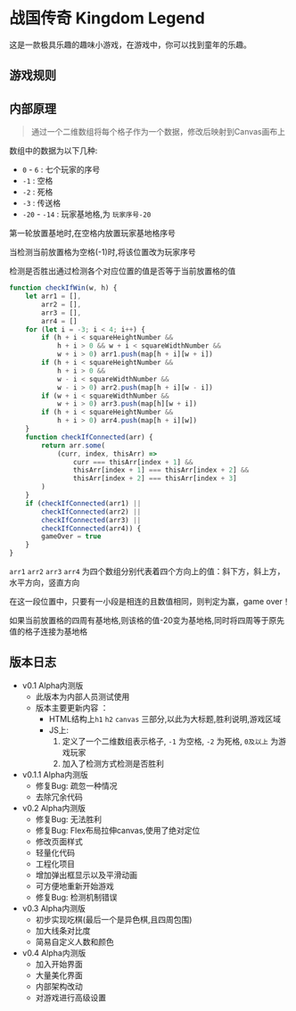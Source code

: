 # 战国传奇 Kingdom Legend

这是一款极具乐趣的趣味小游戏，在游戏中，你可以找到童年的乐趣。

## 游戏规则

## 内部原理

> 通过一个二维数组将每个格子作为一个数据，修改后映射到Canvas画布上

数组中的数据为以下几种:

- `0` - `6` : 七个玩家的序号
- `-1` : 空格
- `-2` : 死格
- `-3` : 传送格
- `-20` - `-14` : 玩家基地格,为 `玩家序号-20`

第一轮放置基地时,在空格内放置玩家基地格序号

当检测当前放置格为空格(-1)时,将该位置改为玩家序号

检测是否胜出通过检测各个对应位置的值是否等于当前放置格的值

```javascript
function checkIfWin(w, h) {
	let arr1 = [],
		arr2 = [],
		arr3 = [],
		arr4 = []
	for (let i = -3; i < 4; i++) {
		if (h + i < squareHeightNumber &&
            h + i > 0 && w + i < squareWidthNumber &&
            w + i > 0) arr1.push(map[h + i][w + i])
		if (h + i < squareHeightNumber &&
            h + i > 0 &&
            w - i < squareWidthNumber &&
            w - i > 0) arr2.push(map[h + i][w - i])
		if (w + i < squareWidthNumber &&
            w + i > 0) arr3.push(map[h][w + i])
		if (h + i < squareHeightNumber &&
            h + i > 0) arr4.push(map[h + i][w])
	}
	function checkIfConnected(arr) {
		return arr.some(
			(curr, index, thisArr) =>
				curr === thisArr[index + 1] &&
				thisArr[index + 1] === thisArr[index + 2] &&
				thisArr[index + 2] === thisArr[index + 3]
		)
	}
	if (checkIfConnected(arr1) ||
        checkIfConnected(arr2) ||
        checkIfConnected(arr3) ||
        checkIfConnected(arr4)) {
		gameOver = true
	}
}
```

`arr1` `arr2` `arr3` `arr4` 为四个数组分别代表着四个方向上的值：斜下方，斜上方，水平方向，竖直方向

在这一段位置中，只要有一小段是相连的且数值相同，则判定为赢，game over！

如果当前放置格的四周有基地格,则该格的值-20变为基地格,同时将四周等于原先值的格子连接为基地格

## 版本日志

- v0.1 Alpha内测版
	- 此版本为内部人员测试使用
	- 版本主要更新内容 ：
		- HTML结构上`h1` `h2` `canvas` 三部分,以此为大标题,胜利说明,游戏区域
		- JS上:
			1. 定义了一个二维数组表示格子, `-1` 为空格, `-2` 为死格, `0及以上` 为游戏玩家
			2. 加入了检测方式检测是否胜利
- v0.1.1 Alpha内测版
	- 修复Bug: 疏忽一种情况
	- 去除冗余代码
- v0.2 Alpha内测版
	- 修复Bug: 无法胜利
	- 修复Bug: Flex布局拉伸canvas,使用了绝对定位
	- 修改页面样式
	- 轻量化代码
	- 工程化项目
	- 增加弹出框显示以及平滑动画
	- 可方便地重新开始游戏
	- 修复Bug: 检测机制错误
- v0.3 Alpha内测版
	- 初步实现吃棋(最后一个是异色棋,且四周包围)
	- 加大线条对比度
	- 简易自定义人数和颜色
- v0.4 Alpha内测版
	- 加入开始界面
	- 大量美化界面
	- 内部架构改动
	- 对游戏进行高级设置

